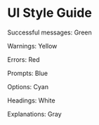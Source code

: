 # UI Style Guide
Successful messages: Green

Warnings: Yellow

Errors: Red


Prompts: Blue

Options: Cyan


Headings: White

Explanations: Gray
